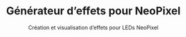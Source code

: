 ---
layout: documentation
hide_hero: false
hero_image: "image.png"
hero_darken: true
image: "image.png"
component_toc: true
doc_header: true
type: tool
external_link: https://adrianotiger.github.io/Neopixel-Effect-Generator/

title: Générateur d’effets pour NeoPixel
subtitle: Création et visualisation d’effets pour LEDs NeoPixel

---